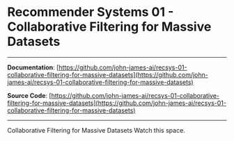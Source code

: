 # Recommender Systems 01 - Collaborative Filtering for Massive Datasets


---

**Documentation**: [https://github.com/john-james-ai/recsys-01-collaborative-filtering-for-massive-datasets](https://github.com/john-james-ai/recsys-01-collaborative-filtering-for-massive-datasets)

**Source Code**: [https://github.com/john-james-ai/recsys-01-collaborative-filtering-for-massive-datasets](https://github.com/john-james-ai/recsys-01-collaborative-filtering-for-massive-datasets)

---

Collaborative Filtering for Massive Datasets
Watch this space.